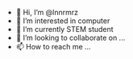 - 👋 Hi, I’m @lnnrmrz
- 👀 I’m interested in computer
- 🌱 I’m currently STEM student
- 💞️ I’m looking to collaborate on ...
- 📫 How to reach me ...

<!---
lnnrmrz/lnnrmrz is a ✨ special ✨ repository because its `README.md` (this file) appears on your GitHub profile.
You can click the Preview link to take a look at your changes.
--->
